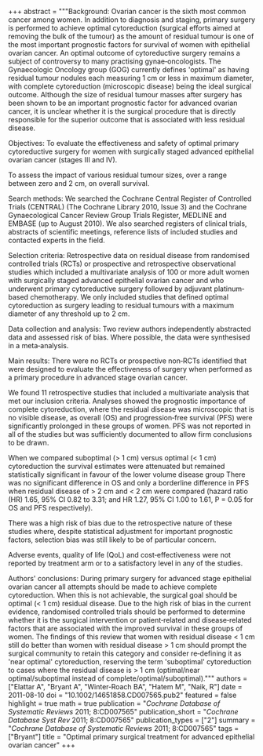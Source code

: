 +++
abstract = """Background: Ovarian cancer is the sixth most common cancer among women. In addition to diagnosis and staging, primary surgery is performed to achieve optimal cytoreduction (surgical efforts aimed at removing the bulk of the tumour) as the amount of residual tumour is one of the most important prognostic factors for survival of women with epithelial ovarian cancer. An optimal outcome of cytoreductive surgery remains a subject of controversy to many practising gynae‐oncologists. The Gynaecologic Oncology group (GOG) currently defines 'optimal' as having residual tumour nodules each measuring 1 cm or less in maximum diameter, with complete cytoreduction (microscopic disease) being the ideal surgical outcome. Although the size of residual tumour masses after surgery has been shown to be an important prognostic factor for advanced ovarian cancer, it is unclear whether it is the surgical procedure that is directly responsible for the superior outcome that is associated with less residual disease.

Objectives: To evaluate the effectiveness and safety of optimal primary cytoreductive surgery for women with surgically staged advanced epithelial ovarian cancer (stages III and IV).

To assess the impact of various residual tumour sizes, over a range between zero and 2 cm, on overall survival.

Search methods: We searched the Cochrane Central Register of Controlled Trials (CENTRAL) (The Cochrane Library 2010, Issue 3) and the Cochrane Gynaecological Cancer Review Group Trials Register, MEDLINE and EMBASE (up to August 2010). We also searched registers of clinical trials, abstracts of scientific meetings, reference lists of included studies and contacted experts in the field.

Selection criteria: Retrospective data on residual disease from randomised controlled trials (RCTs) or prospective and retrospective observational studies which included a multivariate analysis of 100 or more adult women with surgically staged advanced epithelial ovarian cancer and who underwent primary cytoreductive surgery followed by adjuvant platinum‐based chemotherapy. We only included studies that defined optimal cytoreduction as surgery leading to residual tumours with a maximum diameter of any threshold up to 2 cm.

Data collection and analysis: Two review authors independently abstracted data and assessed risk of bias. Where possible, the data were synthesised in a meta‐analysis.

Main results: There were no RCTs or prospective non‐RCTs identified that were designed to evaluate the effectiveness of surgery when performed as a primary procedure in advanced stage ovarian cancer.

We found 11 retrospective studies that included a multivariate analysis that met our inclusion criteria. Analyses showed the prognostic importance of complete cytoreduction, where the residual disease was microscopic that is no visible disease, as overall (OS) and progression‐free survival (PFS) were significantly prolonged in these groups of women. PFS was not reported in all of the studies but was sufficiently documented to allow firm conclusions to be drawn.

When we compared suboptimal (> 1 cm) versus optimal (< 1 cm) cytoreduction the survival estimates were attenuated but remained statistically significant in favour of the lower volume disease group There was no significant difference in OS and only a borderline difference in PFS when residual disease of > 2 cm and < 2 cm were compared (hazard ratio (HR) 1.65, 95% CI 0.82 to 3.31; and HR 1.27, 95% CI 1.00 to 1.61, P = 0.05 for OS and PFS respectively).

There was a high risk of bias due to the retrospective nature of these studies where, despite statistical adjustment for important prognostic factors, selection bias was still likely to be of particular concern.

Adverse events, quality of life (QoL) and cost‐effectiveness were not reported by treatment arm or to a satisfactory level in any of the studies.

Authors' conclusions: During primary surgery for advanced stage epithelial ovarian cancer all attempts should be made to achieve complete cytoreduction. When this is not achievable, the surgical goal should be optimal (< 1 cm) residual disease. Due to the high risk of bias in the current evidence, randomised controlled trials should be performed to determine whether it is the surgical intervention or patient‐related and disease‐related factors that are associated with the improved survival in these groups of women. The findings of this review that women with residual disease < 1 cm still do better than women with residual disease > 1 cm should prompt the surgical community to retain this category and consider re‐defining it as 'near optimal' cytoreduction, reserving the term 'suboptimal' cytoreduction to cases where the residual disease is > 1 cm (optimal/near optimal/suboptimal instead of complete/optimal/suboptimal)."""
authors = ["Elattar A", "Bryant A", "Winter‐Roach BA", "Hatem M", "Naik, R"]
date = 2011-08-10
doi = "10.1002/14651858.CD007565.pub2"
featured = false
highlight = true
math = true
publication = "*Cochrane Database of Systematic Reviews* 2011; 8:CD007565"
publication_short = "*Cochrane Database Syst Rev* 2011; 8:CD007565"
publication_types = ["2"]
summary = "*Cochrane Database of Systematic Reviews* 2011; 8:CD007565"
tags = ["Bryant"]
title = "Optimal primary surgical treatment for advanced epithelial ovarian cancer"
+++
